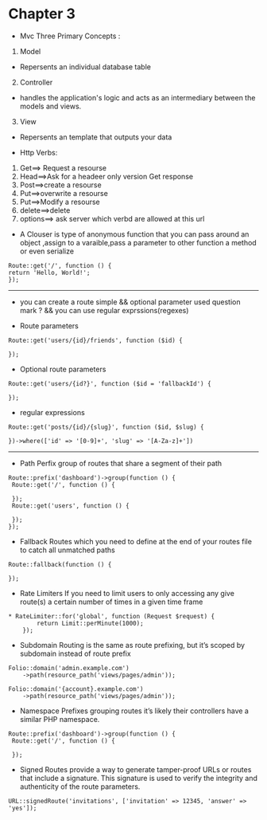 # Chapter 3
 * Mvc Three Primary Concepts :
1) Model
 * Repersents an individual database table 
2) Controller 
  * handles the application's logic and acts as an intermediary between the models and views.
3) View
  * Repersents an template that outputs your data 

* Http Verbs:

1) Get==> Request a resourse 
2) Head==>Ask for a headeer only version Get response
3) Post==>create a resourse 
4) Put==>overwrite a resourse 
5) Put==>Modify a resourse  
6) delete==>delete
7) options==> ask server which verbd are allowed at this url

* A Clouser is type of anonymous function that you can pass around an object ,assign to a varaible,pass a parameter to other function a method or even serialize 

 ```
Route::get('/', function () {
 return 'Hello, World!';
});

```
_________________________________

* you can create a route simple && optional parameter used question mark ? && you can use regular exprssions(regexes) 
 
* Route parameters
```
Route::get('users/{id}/friends', function ($id) {
 
});

```

* Optional route parameters

```
Route::get('users/{id?}', function ($id = 'fallbackId') {
 
});
```

* regular expressions 
```
Route::get('posts/{id}/{slug}', function ($id, $slug) {
 
})->where(['id' => '[0-9]+', 'slug' => '[A-Za-z]+'])
```
_____________________________________

* Path Perfix 
 group of routes that share a segment of their path
```
Route::prefix('dashboard')->group(function () {
 Route::get('/', function () {
  
 });
 Route::get('users', function () {
  
 });
});
```
* Fallback Routes
  which you need to define
at the end of your routes file to catch all unmatched paths
```
Route::fallback(function () {
     
});
```

* Rate Limiters
If you need to limit users to only accessing any give route(s) a certain number of
times in a given time frame

```
* RateLimiter::for('global', function (Request $request) {
        return Limit::perMinute(1000);
    });
```

* Subdomain Routing is the same as route prefixing, but it’s scoped by subdomain
instead of route prefix

```
Folio::domain('admin.example.com')
    ->path(resource_path('views/pages/admin'));

Folio::domain('{account}.example.com')
    ->path(resource_path('views/pages/admin'));
```

* Namespace Prefixes grouping routes it’s likely their controllers have a similar PHP namespace.

```
Route::prefix('dashboard')->group(function () {
 Route::get('/', function () {
  
 });

```
* Signed Routes
 provide a way to generate tamper-proof URLs or routes that include a signature. This signature is used to verify the integrity and authenticity of the route parameters.

```
URL::signedRoute('invitations', ['invitation' => 12345, 'answer' => 'yes']);
```
